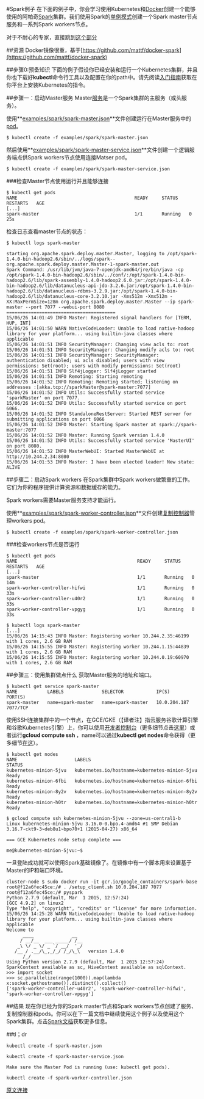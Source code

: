 #Spark例子
在下面的例子中，你会学习使用Kubernetes和[Docker](http://docker.io/)创建一个能够使用的阿帕奇[Spark](http://spark.apache.org/)集群。我们使用Spark的[单例模式](http://spark.apache.org/docs/latest/spark-standalone.html)创建一个Spark master节点服务和一系列Spark workers节点。

对于不耐心的专家，直接跳到[这个部分](http://kubernetes.io/v1.0/examples/spark/README.html#tldr)

##资源
Docker镜像很重，基于[https://github.com/mattf/docker-spark](https://github.com/mattf/docker-spark)

##步骤0:预备知识
下面的例子假设你已经安装和运行一个Kubernetes集群，并且你也下载好**kubectl**命令行工具以及配置在你的path中。请先阅读[入门指南](http://kubernetes.io/v1.0/docs/getting-started-guides/)获取在你平台上安装Kubernetes的指令。

##步骤一：启动Master服务
Master[服务](http://kubernetes.io/v1.0/docs/user-guide/services.html)是一个Spark集群的主服务（或头服务）。

使用**[examples/spark/spark-master.json](http://kubernetes.io/v1.0/examples/spark/spark-master.json)**文件创建运行在Master服务中的[pod](http://kubernetes.io/v1.0/docs/user-guide/pods.html)。
```language
$ kubectl create -f examples/spark/spark-master.json
```

然后使用**[examples/spark/spark-master-service.json](http://kubernetes.io/v1.0/examples/spark/spark-master-service.json)**文件创建一个逻辑服务端点供Spark workers节点使用连接Matser pod。
```language
$ kubectl create -f examples/spark/spark-master-service.json
```

###检查Master节点使用运行并且能够连接
```language
$ kubectl get pods
NAME                                           READY     STATUS    RESTARTS   AGE
[...]
spark-master                                   1/1       Running   0          25s
```
检查日志查看master节点的状态：
```language
$ kubectl logs spark-master

starting org.apache.spark.deploy.master.Master, logging to /opt/spark-1.4.0-bin-hadoop2.6/sbin/../logs/spark--org.apache.spark.deploy.master.Master-1-spark-master.out
Spark Command: /usr/lib/jvm/java-7-openjdk-amd64/jre/bin/java -cp /opt/spark-1.4.0-bin-hadoop2.6/sbin/../conf/:/opt/spark-1.4.0-bin-hadoop2.6/lib/spark-assembly-1.4.0-hadoop2.6.0.jar:/opt/spark-1.4.0-bin-hadoop2.6/lib/datanucleus-api-jdo-3.2.6.jar:/opt/spark-1.4.0-bin-hadoop2.6/lib/datanucleus-rdbms-3.2.9.jar:/opt/spark-1.4.0-bin-hadoop2.6/lib/datanucleus-core-3.2.10.jar -Xms512m -Xmx512m -XX:MaxPermSize=128m org.apache.spark.deploy.master.Master --ip spark-master --port 7077 --webui-port 8080
========================================
15/06/26 14:01:49 INFO Master: Registered signal handlers for [TERM, HUP, INT]
15/06/26 14:01:50 WARN NativeCodeLoader: Unable to load native-hadoop library for your platform... using builtin-java classes where applicable
15/06/26 14:01:51 INFO SecurityManager: Changing view acls to: root
15/06/26 14:01:51 INFO SecurityManager: Changing modify acls to: root
15/06/26 14:01:51 INFO SecurityManager: SecurityManager: authentication disabled; ui acls disabled; users with view permissions: Set(root); users with modify permissions: Set(root)
15/06/26 14:01:51 INFO Slf4jLogger: Slf4jLogger started
15/06/26 14:01:51 INFO Remoting: Starting remoting
15/06/26 14:01:52 INFO Remoting: Remoting started; listening on addresses :[akka.tcp://sparkMaster@spark-master:7077]
15/06/26 14:01:52 INFO Utils: Successfully started service 'sparkMaster' on port 7077.
15/06/26 14:01:52 INFO Utils: Successfully started service on port 6066.
15/06/26 14:01:52 INFO StandaloneRestServer: Started REST server for submitting applications on port 6066
15/06/26 14:01:52 INFO Master: Starting Spark master at spark://spark-master:7077
15/06/26 14:01:52 INFO Master: Running Spark version 1.4.0
15/06/26 14:01:52 INFO Utils: Successfully started service 'MasterUI' on port 8080.
15/06/26 14:01:52 INFO MasterWebUI: Started MasterWebUI at http://10.244.2.34:8080
15/06/26 14:01:53 INFO Master: I have been elected leader! New state: ALIVE
```

##步骤二：启动Spark workers
在Spark集群中Spark workers做繁重的工作。它们为你的程序提供计算资源和数据缓存的能力。

Spark workers需要Master服务支持才能运行。

使用**[examples/spark/spark-worker-controller.json](http://kubernetes.io/v1.0/examples/spark/spark-worker-controller.json)**文件创建[复制控制器](http://kubernetes.io/v1.0/docs/user-guide/replication-controller.html)管理workers pod。
```language
$ kubectl create -f examples/spark/spark-worker-controller.json
```

###检查workers节点是否运行
```language
$ kubectl get pods
NAME                                            READY     STATUS    RESTARTS   AGE
[...]
spark-master                                    1/1       Running   0          14m
spark-worker-controller-hifwi                   1/1       Running   0          33s
spark-worker-controller-u40r2                   1/1       Running   0          33s
spark-worker-controller-vpgyg                   1/1       Running   0          33s

$ kubectl logs spark-master
[...]
15/06/26 14:15:43 INFO Master: Registering worker 10.244.2.35:46199 with 1 cores, 2.6 GB RAM
15/06/26 14:15:55 INFO Master: Registering worker 10.244.1.15:44839 with 1 cores, 2.6 GB RAM
15/06/26 14:15:55 INFO Master: Registering worker 10.244.0.19:60970 with 1 cores, 2.6 GB RAM
```

##步骤三：使用集群做点什么
获取Master服务的地址和端口。
```language
$ kubectl get service spark-master
NAME           LABELS              SELECTOR            IP(S)          PORT(S)
spark-master   name=spark-master   name=spark-master   10.0.204.187   7077/TCP
```

使用SSH连接集群中的一个节点，在GCE/GKE（【译者注】指云服务谷歌计算引擎和谷歌Kubernetes引擎）上，你可以使用[开发者控制台](https://console.developers.google.com/)（更多细节点击[这里](https://cloud.google.com/compute/docs/ssh-in-browser)）或者运行**gcloud compute ssh <name>**，name可以通过**kubectl get nodes**命令获得（更多细节[在这](https://cloud.google.com/compute/docs/gcloud-compute/#connecting)）。
```language
$ kubectl get nodes
NAME                     LABELS                                          STATUS
kubernetes-minion-5jvu   kubernetes.io/hostname=kubernetes-minion-5jvu   Ready
kubernetes-minion-6fbi   kubernetes.io/hostname=kubernetes-minion-6fbi   Ready
kubernetes-minion-8y2v   kubernetes.io/hostname=kubernetes-minion-8y2v   Ready
kubernetes-minion-h0tr   kubernetes.io/hostname=kubernetes-minion-h0tr   Ready

$ gcloud compute ssh kubernetes-minion-5jvu --zone=us-central1-b
Linux kubernetes-minion-5jvu 3.16.0-0.bpo.4-amd64 #1 SMP Debian 3.16.7-ckt9-3~deb8u1~bpo70+1 (2015-04-27) x86_64

=== GCE Kubernetes node setup complete ===

me@kubernetes-minion-5jvu:~$
```
一旦登陆成功就可以使用Spark基础镜像了。在镜像中有一个脚本用来设置基于Master的IP和端口环境。
```language
cluster-node $ sudo docker run -it gcr.io/google_containers/spark-base
root@f12a6fec45ce:/# . /setup_client.sh 10.0.204.187 7077
root@f12a6fec45ce:/# pyspark
Python 2.7.9 (default, Mar  1 2015, 12:57:24) 
[GCC 4.9.2] on linux2
Type "help", "copyright", "credits" or "license" for more information.
15/06/26 14:25:28 WARN NativeCodeLoader: Unable to load native-hadoop library for your platform... using builtin-java classes where applicable
Welcome to
      ____              __
     / __/__  ___ _____/ /__
    _\ \/ _ \/ _ `/ __/  '_/
   /__ / .__/\_,_/_/ /_/\_\   version 1.4.0
      /_/
Using Python version 2.7.9 (default, Mar  1 2015 12:57:24)
SparkContext available as sc, HiveContext available as sqlContext.
>>> import socket
>>> sc.parallelize(range(1000)).map(lambda x:socket.gethostname()).distinct().collect()
['spark-worker-controller-u40r2', 'spark-worker-controller-hifwi', 'spark-worker-controller-vpgyg']
```

##结果
现在你已经为你的Spark master节点和Spark workers节点创建了服务、复制控制器和pods。你可以在下一篇文档中继续使用这个例子以及使用这个Spark集群。点击[Spark文档](https://spark.apache.org/documentation.html)获取更多信息。

##tl；dr
```language
kubectl create -f spark-master.json

kubectl create -f spark-master-service.json

Make sure the Master Pod is running (use: kubectl get pods).

kubectl create -f spark-worker-controller.json
```

[原文连接](http://kubernetes.io/v1.0/examples/spark/README.html)
